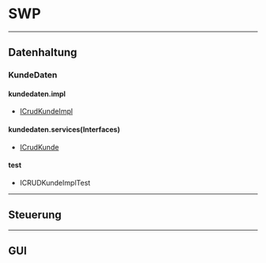 # SWP


---
Datenhaltung
---

### KundeDaten
#### kundedaten.impl
- [ICrudKundeImpl]

#### kundedaten.services(Interfaces)
- [ICrudKunde]

#### test
- ICRUDKundeImplTest

---
Steuerung
---


---
GUI
---




[ICRUDKundeImpl]: <https://github.com/ZeroPie/SWP/blob/master/trunk/KundeDaten/src/bks/datenhaltung/kundedaten/impl/ICRUDKundeImpl.java>


[ICrudKunde]:
<https://github.com/ZeroPie/SWP/blob/master/trunk/KundeDaten/src/bks/datenhaltung/kundedaten/services/ICRUDKunde.java>
